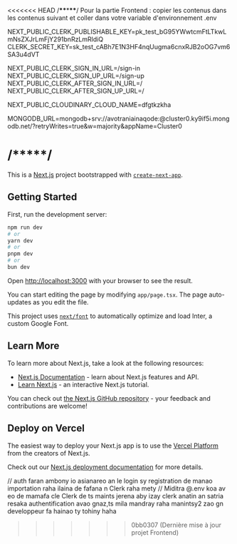 <<<<<<< HEAD
/**********\*\***********\***********\*\***********/
Pour la partie Frontend :
copier les contenus dans les contenus suivant et coller dans votre variable d'environnement .env

NEXT_PUBLIC_CLERK_PUBLISHABLE_KEY=pk_test_bG95YWwtcmFtLTkwLmNsZXJrLmFjY291bnRzLmRldiQ
CLERK_SECRET_KEY=sk_test_cABh7E1N3HF4nqUugma6cnxRJB2oOG7vm6SA3u4dVT

NEXT_PUBLIC_CLERK_SIGN_IN_URL=/sign-in
NEXT_PUBLIC_CLERK_SIGN_UP_URL=/sign-up
NEXT_PUBLIC_CLERK_AFTER_SIGN_IN_URL=/
NEXT_PUBLIC_CLERK_AFTER_SIGN_UP_URL=/

NEXT_PUBLIC_CLOUDINARY_CLOUD_NAME=dfgtkzkha

MONGODB_URL=mongodb+srv://avotraniainaqode:<password>@cluster0.ky9if5i.mongodb.net/?retryWrites=true&w=majority&appName=Cluster0

/**********\*\***********\***********\*\***********/
=======
This is a [Next.js](https://nextjs.org/) project bootstrapped with [`create-next-app`](https://github.com/vercel/next.js/tree/canary/packages/create-next-app).

## Getting Started

First, run the development server:

```bash
npm run dev
# or
yarn dev
# or
pnpm dev
# or
bun dev
```

Open [http://localhost:3000](http://localhost:3000) with your browser to see the result.

You can start editing the page by modifying `app/page.tsx`. The page auto-updates as you edit the file.

This project uses [`next/font`](https://nextjs.org/docs/basic-features/font-optimization) to automatically optimize and load Inter, a custom Google Font.

## Learn More

To learn more about Next.js, take a look at the following resources:

- [Next.js Documentation](https://nextjs.org/docs) - learn about Next.js features and API.
- [Learn Next.js](https://nextjs.org/learn) - an interactive Next.js tutorial.

You can check out [the Next.js GitHub repository](https://github.com/vercel/next.js/) - your feedback and contributions are welcome!

## Deploy on Vercel

The easiest way to deploy your Next.js app is to use the [Vercel Platform](https://vercel.com/new?utm_medium=default-template&filter=next.js&utm_source=create-next-app&utm_campaign=create-next-app-readme) from the creators of Next.js.

Check out our [Next.js deployment documentation](https://nextjs.org/docs/deployment) for more details.





// auth faran ambony io asianareo an le login sy registration de manao importation raha ilaina de fafana n Clerk raha mety
// Miditra @.env koa av eo de mamafa cle Clerk de ts maints jerena aby izay clerk anatin an satria resaka authentification avao gnaz,ts mila mandray raha manintsy2 zao gn developpeur fa hainao ty tohiny haha
>>>>>>> 0bb0307 (Dernière mise à jour projet Frontend)
